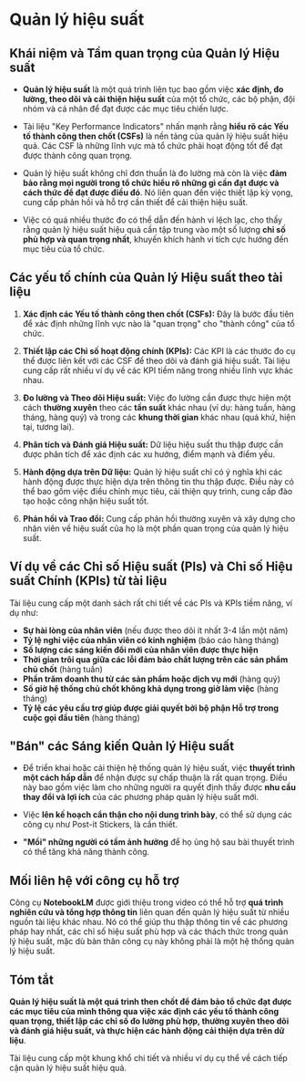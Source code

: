 # Quản lý hiệu suất

## Khái niệm và Tầm quan trọng của Quản lý Hiệu suất

-   **Quản lý hiệu suất** là một quá trình liên tục bao gồm việc **xác định, đo lường, theo dõi và cải thiện hiệu suất** của một tổ chức, các bộ phận, đội nhóm và cá nhân để đạt được các mục tiêu chiến lược.

-   Tài liệu "Key Performance Indicators" nhấn mạnh rằng **hiểu rõ các Yếu tố thành công then chốt (CSFs)** là nền tảng của quản lý hiệu suất hiệu quả. Các CSF là những lĩnh vực mà tổ chức phải hoạt động tốt để đạt được thành công quan trọng.

-   Quản lý hiệu suất không chỉ đơn thuần là đo lường mà còn là việc **đảm bảo rằng mọi người trong tổ chức hiểu rõ những gì cần đạt được và cách thức để đạt được điều đó**. Nó liên quan đến việc thiết lập kỳ vọng, cung cấp phản hồi và hỗ trợ cần thiết để cải thiện hiệu suất.

-   Việc có quá nhiều thước đo có thể dẫn đến hành vi lệch lạc, cho thấy rằng quản lý hiệu suất hiệu quả cần tập trung vào một số lượng **chỉ số phù hợp và quan trọng nhất**, khuyến khích hành vi tích cực hướng đến mục tiêu của tổ chức.

## Các yếu tố chính của Quản lý Hiệu suất theo tài liệu

1. **Xác định các Yếu tố thành công then chốt (CSFs):** Đây là bước đầu tiên để xác định những lĩnh vực nào là "quan trọng" cho "thành công" của tổ chức.

2. **Thiết lập các Chỉ số hoạt động chính (KPIs):** Các KPI là các thước đo cụ thể được liên kết với các CSF để theo dõi và đánh giá hiệu suất. Tài liệu cung cấp rất nhiều ví dụ về các KPI tiềm năng trong nhiều lĩnh vực khác nhau.

3. **Đo lường và Theo dõi Hiệu suất:** Việc đo lường cần được thực hiện một cách **thường xuyên** theo các **tần suất** khác nhau (ví dụ: hàng tuần, hàng tháng, hàng quý) và trong các **khung thời gian** khác nhau (quá khứ, hiện tại, tương lai).

4. **Phân tích và Đánh giá Hiệu suất:** Dữ liệu hiệu suất thu thập được cần được phân tích để xác định các xu hướng, điểm mạnh và điểm yếu.

5. **Hành động dựa trên Dữ liệu:** Quản lý hiệu suất chỉ có ý nghĩa khi các hành động được thực hiện dựa trên thông tin thu thập được. Điều này có thể bao gồm việc điều chỉnh mục tiêu, cải thiện quy trình, cung cấp đào tạo hoặc công nhận hiệu suất tốt.

6. **Phản hồi và Trao đổi:** Cung cấp phản hồi thường xuyên và xây dựng cho nhân viên về hiệu suất của họ là một phần quan trọng của quản lý hiệu suất.

## Ví dụ về các Chỉ số Hiệu suất (PIs) và Chỉ số Hiệu suất Chính (KPIs) từ tài liệu

Tài liệu cung cấp một danh sách rất chi tiết về các PIs và KPIs tiềm năng, ví dụ như:

-   **Sự hài lòng của nhân viên** (nếu được theo dõi ít nhất 3-4 lần một năm)
-   **Tỷ lệ nghỉ việc của nhân viên có kinh nghiệm** (báo cáo hàng tháng)
-   **Số lượng các sáng kiến đổi mới của nhân viên được thực hiện**
-   **Thời gian trôi qua giữa các lỗi đảm bảo chất lượng trên các sản phẩm chủ chốt** (hàng tuần)
-   **Phần trăm doanh thu từ các sản phẩm hoặc dịch vụ mới** (hàng quý)
-   **Số giờ hệ thống chủ chốt không khả dụng trong giờ làm việc** (hàng tháng)
-   **Tỷ lệ các yêu cầu trợ giúp được giải quyết bởi bộ phận Hỗ trợ trong cuộc gọi đầu tiên** (hàng tháng)

## "Bán" các Sáng kiến Quản lý Hiệu suất

-   Để triển khai hoặc cải thiện hệ thống quản lý hiệu suất, việc **thuyết trình một cách hấp dẫn** để nhận được sự chấp thuận là rất quan trọng. Điều này bao gồm việc làm cho những người ra quyết định thấy được **nhu cầu thay đổi và lợi ích** của các phương pháp quản lý hiệu suất mới.

-   Việc **lên kế hoạch cẩn thận cho nội dung trình bày**, có thể sử dụng các công cụ như Post-it Stickers, là cần thiết.

-   **"Mồi" những người có tầm ảnh hưởng** để họ ủng hộ sau bài thuyết trình có thể tăng khả năng thành công.

## Mối liên hệ với công cụ hỗ trợ

Công cụ **NotebookLM** được giới thiệu trong video có thể hỗ trợ **quá trình nghiên cứu và tổng hợp thông tin** liên quan đến quản lý hiệu suất từ nhiều nguồn tài liệu khác nhau. Nó có thể giúp thu thập thông tin về các phương pháp hay nhất, các chỉ số hiệu suất phù hợp và các thách thức trong quản lý hiệu suất, mặc dù bản thân công cụ này không phải là một hệ thống quản lý hiệu suất.

## Tóm tắt

**Quản lý hiệu suất là một quá trình then chốt để đảm bảo tổ chức đạt được các mục tiêu của mình thông qua việc xác định các yếu tố thành công quan trọng, thiết lập các chỉ số đo lường phù hợp, thường xuyên theo dõi và đánh giá hiệu suất, và thực hiện các hành động cải thiện dựa trên dữ liệu**.

Tài liệu cung cấp một khung khổ chi tiết và nhiều ví dụ cụ thể về cách tiếp cận quản lý hiệu suất hiệu quả.
